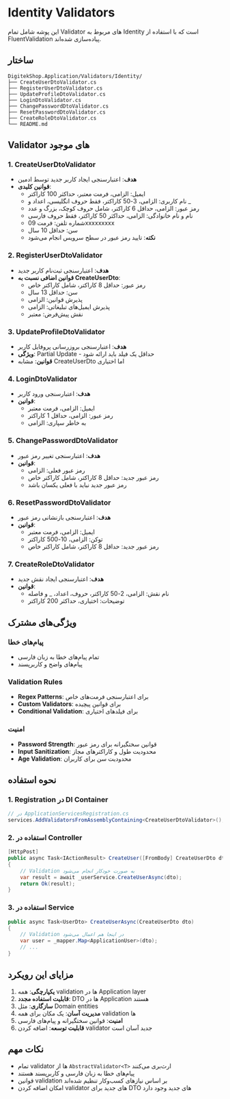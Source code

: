 # Identity Validators

این پوشه شامل تمام Validator های مربوط به Identity است که با استفاده از FluentValidation پیاده‌سازی شده‌اند.

## ساختار

```
DigitekShop.Application/Validators/Identity/
├── CreateUserDtoValidator.cs
├── RegisterUserDtoValidator.cs
├── UpdateProfileDtoValidator.cs
├── LoginDtoValidator.cs
├── ChangePasswordDtoValidator.cs
├── ResetPasswordDtoValidator.cs
├── CreateRoleDtoValidator.cs
└── README.md
```

## Validator های موجود

### 1. CreateUserDtoValidator
- **هدف**: اعتبارسنجی ایجاد کاربر جدید توسط ادمین
- **قوانین کلیدی**:
  - ایمیل: الزامی، فرمت معتبر، حداکثر 100 کاراکتر
  - نام کاربری: الزامی، 3-50 کاراکتر، فقط حروف انگلیسی، اعداد و _
  - رمز عبور: الزامی، حداقل 6 کاراکتر، شامل حروف کوچک، بزرگ و عدد
  - نام و نام خانوادگی: الزامی، حداکثر 50 کاراکتر، فقط حروف فارسی
  - شماره تلفن: فرمت 09xxxxxxxxx
  - سن: حداقل 10 سال
  - **نکته**: تایید رمز عبور در سطح سرویس انجام می‌شود

### 2. RegisterUserDtoValidator
- **هدف**: اعتبارسنجی ثبت‌نام کاربر جدید
- **قوانین اضافی نسبت به CreateUserDto**:
  - رمز عبور: حداقل 8 کاراکتر، شامل کاراکتر خاص
  - سن: حداقل 13 سال
  - پذیرش قوانین: الزامی
  - پذیرش ایمیل‌های تبلیغاتی: الزامی
  - نقش پیش‌فرض: معتبر

### 3. UpdateProfileDtoValidator
- **هدف**: اعتبارسنجی بروزرسانی پروفایل کاربر
- **ویژگی**: Partial Update - حداقل یک فیلد باید ارائه شود
- **قوانین**: مشابه CreateUserDto اما اختیاری

### 4. LoginDtoValidator
- **هدف**: اعتبارسنجی ورود کاربر
- **قوانین**:
  - ایمیل: الزامی، فرمت معتبر
  - رمز عبور: الزامی، حداقل 1 کاراکتر
  - به خاطر سپاری: الزامی

### 5. ChangePasswordDtoValidator
- **هدف**: اعتبارسنجی تغییر رمز عبور
- **قوانین**:
  - رمز عبور فعلی: الزامی
  - رمز عبور جدید: حداقل 8 کاراکتر، شامل کاراکتر خاص
  - رمز عبور جدید نباید با فعلی یکسان باشد

### 6. ResetPasswordDtoValidator
- **هدف**: اعتبارسنجی بازنشانی رمز عبور
- **قوانین**:
  - ایمیل: الزامی، فرمت معتبر
  - توکن: الزامی، 10-500 کاراکتر
  - رمز عبور جدید: حداقل 8 کاراکتر، شامل کاراکتر خاص

### 7. CreateRoleDtoValidator
- **هدف**: اعتبارسنجی ایجاد نقش جدید
- **قوانین**:
  - نام نقش: الزامی، 2-50 کاراکتر، حروف، اعداد، _ و فاصله
  - توضیحات: اختیاری، حداکثر 200 کاراکتر

## ویژگی‌های مشترک

### پیام‌های خطا
- تمام پیام‌های خطا به زبان فارسی
- پیام‌های واضح و کاربرپسند

### Validation Rules
- **Regex Patterns**: برای اعتبارسنجی فرمت‌های خاص
- **Custom Validators**: برای قوانین پیچیده
- **Conditional Validation**: برای فیلدهای اختیاری

### امنیت
- **Password Strength**: قوانین سختگیرانه برای رمز عبور
- **Input Sanitization**: محدودیت طول و کاراکترهای مجاز
- **Age Validation**: محدودیت سن برای کاربران

## نحوه استفاده

### 1. Registration در DI Container
```csharp
// در ApplicationServicesRegistration.cs
services.AddValidatorsFromAssemblyContaining<CreateUserDtoValidator>();
```

### 2. استفاده در Controller
```csharp
[HttpPost]
public async Task<IActionResult> CreateUser([FromBody] CreateUserDto dto)
{
    // Validation به صورت خودکار انجام می‌شود
    var result = await _userService.CreateUserAsync(dto);
    return Ok(result);
}
```

### 3. استفاده در Service
```csharp
public async Task<UserDto> CreateUserAsync(CreateUserDto dto)
{
    // Validation در اینجا هم اعمال می‌شود
    var user = _mapper.Map<ApplicationUser>(dto);
    // ...
}
```

## مزایای این رویکرد

1. **یکپارچگی**: همه validation ها در Application layer
2. **قابلیت استفاده مجدد**: DTO ها در Application هستند
3. **سازگاری**: مثل Domain entities
4. **مدیریت آسان**: یک مکان برای همه validation ها
5. **امنیت**: قوانین سختگیرانه و پیام‌های فارسی
6. **قابلیت توسعه**: اضافه کردن validator جدید آسان است

## نکات مهم

- تمام validator ها از `AbstractValidator<T>` ارث‌بری می‌کنند
- پیام‌های خطا به زبان فارسی و کاربرپسند هستند
- قوانین validation بر اساس نیازهای کسب‌وکار تنظیم شده‌اند
- امکان اضافه کردن validator های جدید برای DTO های جدید وجود دارد 